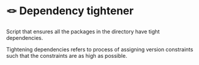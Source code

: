 # 🪢 Dependency tightener

Script that ensures all the packages in the directory have tight dependencies.

Tightening dependencies refers to process of assigning version constraints such that the constraints are as high as possible.